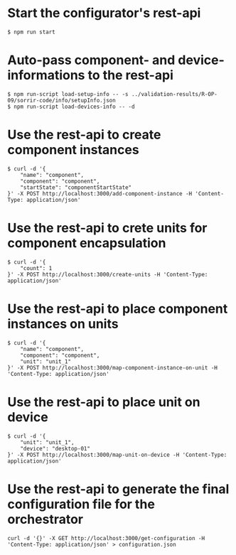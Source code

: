 # Start the configurator's rest-api
```
$ npm run start
```

# Auto-pass component- and device-informations to the rest-api
```
$ npm run-script load-setup-info -- -s ../validation-results/R-OP-09/sorrir-code/info/setupInfo.json
$ npm run-script load-devices-info -- -d
```

# Use the rest-api to create component instances
```
$ curl -d '{
    "name": "component",
    "component": "component",
    "startState": "componentStartState"
}' -X POST http://localhost:3000/add-component-instance -H 'Content-Type: application/json'
```

# Use the rest-api to crete units for component encapsulation
```
$ curl -d '{
    "count": 1
}' -X POST http://localhost:3000/create-units -H 'Content-Type: application/json'
```

# Use the rest-api to place component instances on units
```
$ curl -d '{
    "name": "component",
    "component": "component",
    "unit": "unit_1"
}' -X POST http://localhost:3000/map-component-instance-on-unit -H 'Content-Type: application/json'
```

# Use the rest-api to place unit on device
```
$ curl -d '{
    "unit": "unit_1",
    "device": "desktop-01"
}' -X POST http://localhost:3000/map-unit-on-device -H 'Content-Type: application/json'
```

# Use the rest-api to generate the final configuration file for the orchestrator
```
curl -d '{}' -X GET http://localhost:3000/get-configuration -H 'Content-Type: application/json' > configuration.json
```
